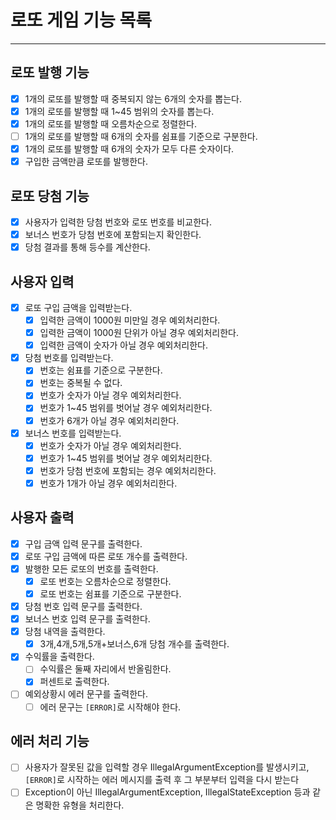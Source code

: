 # 로또 게임 기능 목록

------
## 로또 발행 기능
- [x] 1개의 로또를 발행할 때 중복되지 않는 6개의 숫자를 뽑는다.
- [x] 1개의 로또를 발행할 때 1~45 범위의 숫자를 뽑는다.
- [x] 1개의 로또를 발행할 때 오름차순으로 정렬한다.
- [ ] 1개의 로또를 발행할 때 6개의 숫자를 쉼표를 기준으로 구분한다.
- [x] 1개의 로또를 발행할 때 6개의 숫자가 모두 다른 숫자이다.
- [x] 구입한 금액만큼 로또를 발행한다.

## 로또 당첨 기능
- [x] 사용자가 입력한 당첨 번호와 로또 번호를 비교한다.
- [x] 보너스 번호가 당첨 번호에 포함되는지 확인한다.
- [x] 당첨 결과를 통해 등수를 계산한다.

## 사용자 입력
- [x] 로또 구입 금액을 입력받는다.
    - [x] 입력한 금액이 1000원 미만일 경우 예외처리한다.
    - [x] 입력한 금액이 1000원 단위가 아닐 경우 예외처리한다.
    - [x] 입력한 금액이 숫자가 아닐 경우 예외처리한다.
- [x] 당첨 번호를 입력받는다.
    - [x] 번호는 쉼표를 기준으로 구분한다.
    - [x] 번호는 중복될 수 없다.
    - [x] 번호가 숫자가 아닐 경우 예외처리한다.
    - [x] 번호가 1~45 범위를 벗어날 경우 예외처리한다.
    - [x] 번호가 6개가 아닐 경우 예외처리한다.
- [x] 보너스 번호를 입력받는다.
  - [x] 번호가 숫자가 아닐 경우 예외처리한다.
  - [x] 번호가 1~45 범위를 벗어날 경우 예외처리한다.
  - [x] 번호가 당첨 번호에 포함되는 경우 예외처리한다.
  - [x] 번호가 1개가 아닐 경우 예외처리한다.

## 사용자 출력
- [x] 구입 금액 입력 문구를 출력한다.
- [x] 로또 구입 금액에 따른 로또 개수를 출력한다.
- [x] 발행한 모든 로또의 번호를 출력한다.
  - [x] 로또 번호는 오름차순으로 정렬한다.
  - [x] 로또 번호는 쉼표를 기준으로 구분한다.
- [x] 당첨 번호 입력 문구를 출력한다.
- [x] 보너스 번호 입력 문구를 출력한다.
- [x] 당첨 내역을 출력한다.
  - [x] 3개,4개,5개,5개+보너스,6개 당첨 개수를 출력한다.
- [x] 수익률을 출력한다.
  - [ ] 수익률은 둘째 자리에서 반올림한다.
  - [x] 퍼센트로 출력한다.
- [ ] 예외상황시 에러 문구를 출력한다.
  - [ ] 에러 문구는 `[ERROR]`로 시작해야 한다.

## 에러 처리 기능
- [ ] 사용자가 잘못된 값을 입력할 경우 IllegalArgumentException를 발생시키고, `[ERROR]`로 시작하는 에러 메시지를 출력 후 그 부분부터 입력을 다시 받는다
- [ ] Exception이 아닌 IllegalArgumentException, IllegalStateException 등과 같은 명확한 유형을 처리한다.